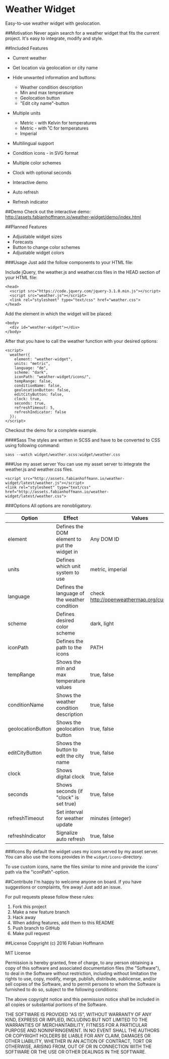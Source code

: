# Weather Widget
Easy-to-use weather widget with geolocation.

##Motivation
Never again search for a weather widget that fits the current project.
It's easy to integrate, modify and style.

##Included Features
* Current weather
* Get location via geolocation or city name
* Hide unwanted information and buttons:
   * Weather condition description
   * Min and max temperature
   * Geolocation button
   * "Edit city name"-button

* Multiple units
   * Metric - with Kelvin for temperatures
   * Metric - with ˚C for temperatures
   * Imperial
* Multilingual support
* Condition icons - in SVG format
* Multiple color schemes
* Clock with optional seconds
* Interactive demo
* Auto refresh
* Refresh indicator

##Demo
Check out the interactive demo:
http://assets.fabianhoffmann.io/weather-widget/demo/index.html

##Planned Features
  * Adjustable widget sizes
  * Forecasts
  * Button to change color schemes
  * Adjustable widget colors


###Usage
Just add the follow components to your HTML file:

Include jQuery, the weather.js and weather.css files in the HEAD section of your HTML file:

    <head>
      <script src="https://code.jquery.com/jquery-3.1.0.min.js"></script>
      <script src="weather.js"></script>
      <link rel="stylesheet" type="text/css" href="weather.css">
    </head>

Add the element in which the widget will be placed:

    <body>
      <div id="weather-widget"></div>
    </body>

After that you have to call the weather function with your desired options:

    <script>
      weather({
        element: "weather-widget",
        units: "metric",
        language: "de",
        scheme: "dark",
        iconPath: "weather-widget/icons/",
        tempRange: false,
        conditionName: false,
        geolocationButton: false,
        editCityButton: false,
        clock: true,
        seconds: true,
        refreshTimeout: 5,
        refreshIndicator: false
      });
    </script>

Checkout the demo for a complete example.

####Sass
The styles are written in SCSS and have to be converted to CSS using following command:

    sass --watch widget/weather.scss:widget/weather.css

###Use my asset server
You can use my asset server to integrate the weather.js and weather.css files.

    <script src="http://assets.fabianhoffmann.io/weather-widget/latest/weather.js"></script>
    <link rel="stylesheet" type="text/css" href="http://assets.fabianhoffmann.io/weather-widget/latest/weather.css">

###Options
All options are nonobligatory.

| Option            | Effect                                        | Values                                        | Default                       |
|-------------------|-----------------------------------------------|-----------------------------------------------|-------------------------------|
| element           | Defines the DOM element to put the widget in  | Any DOM ID                                    | weather-widget                |
| units             | Defines which unit system to use              | metric, imperial                              | standard (metric with Kelvin) |
| language          | Defines the language of the weather condition | check http://openweathermap.org/current#multi | en (English)                  |
| scheme            | Defines desired color scheme                  | dark, light                                   | light                         |
| iconPath          | Defines the path to the icons                 | PATH                                          | Path to my asset server       |
| tempRange         | Shows the min and max temperature values      | true, false                                   | true                          |
| conditionName     | Shows the weather condition description       | true, false                                   | true                          |
| geolocationButton | Shows the geolocation button                  | true, false                                   | true                          |
| editCityButton    | Shows the button to edit the city name        | true, false                                   | true                          |
| clock             | Shows digital clock                           | true, false                                   | false                         |
| seconds           | Shows seconds (if "clock" is set true)        | true, false                                   | false                         |
| refreshTimeout    | Set interval for weather update               | minutes (integer)                            | 5                         |
| refreshIndicator  | Signalize auto refresh                        | true, false                                  | false                          |


###Icons
By default the widget uses my icons served by my asset server.
You can also use the icons provides in the `widget/icons`-directory.

To use custom icons, name the files similar to mine and provide the icons' path via the "iconPath"-option.

##Contribute
I'm happy to welcome anyone on board. If you have suggestions or complaints, fire away! Just add an issue.

For pull requests please follow these rules:
 1. Fork this project
 2. Make a new feature branch
 3. Hack away
 4. When adding features, add them to this README
 5. Push branch to GitHub
 6. Make pull request

##License
Copyright (c) 2016 Fabian Hoffmann

MIT License

Permission is hereby granted, free of charge, to any person obtaining a copy of this software and associated documentation files (the "Software"), to deal in the Software without restriction, including without limitation the rights to use, copy, modify, merge, publish, distribute, sublicense, and/or sell copies of the Software, and to permit persons to whom the Software is furnished to do so, subject to the following conditions:

The above copyright notice and this permission notice shall be included in all copies or substantial portions of the Software.

THE SOFTWARE IS PROVIDED "AS IS", WITHOUT WARRANTY OF ANY KIND, EXPRESS OR IMPLIED, INCLUDING BUT NOT LIMITED TO THE WARRANTIES OF MERCHANTABILITY, FITNESS FOR A PARTICULAR PURPOSE AND NONINFRINGEMENT. IN NO EVENT SHALL THE AUTHORS OR COPYRIGHT HOLDERS BE LIABLE FOR ANY CLAIM, DAMAGES OR OTHER LIABILITY, WHETHER IN AN ACTION OF CONTRACT, TORT OR OTHERWISE, ARISING FROM, OUT OF OR IN CONNECTION WITH THE SOFTWARE OR THE USE OR OTHER DEALINGS IN THE SOFTWARE.
